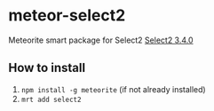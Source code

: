 meteor-select2
===================

Meteorite smart package for Select2
[Select2 3.4.0](http://ivaynberg.github.io/select2/)

## How to install
1. `npm install -g meteorite` (if not already installed)
2. `mrt add select2`
